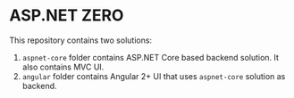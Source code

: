 # ASP.NET ZERO

This repository contains two solutions:

1. ``aspnet-core`` folder contains ASP.NET Core based backend solution. It also contains MVC UI.
2. ``angular`` folder contains Angular 2+ UI that uses ``aspnet-core`` solution as backend.

